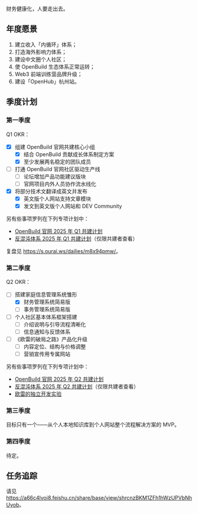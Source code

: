 财务健康化，人要走出去。

## 年度愿景

1. 建立收入「内循环」体系；
2. 打造海外影响力体系；
3. 建设中文圈个人社区；
4. 使 OpenBuild 生态体系正常运转；
5. Web3 前端训练营品牌升级；
6. 建设「OpenHub」杭州站。

## 季度计划

### 第一季度

Q1 OKR：

- [x] 组建 OpenBuild 官网共建核心小组
  - [x] 结合 OpenBuild 贡献成长体系制定方案
  - [x] 至少发展两名稳定的团队成员
- [ ] 打通 OpenBuild 官网社区驱动生产线
  - [ ] 论坛增加产品功能建议版块
  - [ ] 官网项目内外人员协作流水线化
- [x] 将部分技术文翻译成英文并发布
  - [x] 英文版个人网站支持文章模块
  - [x] 发文到英文版个人网站和 DEV Community

另有些事项罗列在下列专项计划中：

- [OpenBuild 官网 2025 年 Q1 共建计划](https://a66c4lvoi8.feishu.cn/docx/RwwidEj2foizpYxyfPDcz1BKnmc)
- [反混沌体系 2025 年 Q1 共建计划](https://ouraiverse.feishu.cn/docx/JCbVdYZoNo3pZAxvXGscMlN9nTb)（仅限共建者查看）

复盘见 <https://s.ourai.ws/dailies/m8x94pmw/>。

### 第二季度

Q2 OKR：

- [ ] 搭建家庭信息管理系统雏形
  - [x] 财务管理系统简易版
  - [ ] 事务管理系统简易版
- [ ] 个人社区基本体系框架搭建
  - [ ] 介绍说明与引导流程清晰化
  - [ ] 信息通知与反馈体系
- [ ] 《欧雷的破局之路》产品化升级
  - [ ] 内容定位、结构与价格调整
  - [ ] 营销宣传用专属网站

另有些事项罗列在下列专项计划中：

- [OpenBuild 官网 2025 年 Q2 共建计划](https://a66c4lvoi8.feishu.cn/docx/GHp8d6XIOo5JBjxOdlGcK2Usnqi)
- [反混沌体系 2025 年 Q2 共建计划](https://ouraiverse.feishu.cn/docx/FwzVdSagpozjj6xDFEecqv71n0f)（仅限共建者查看）
- [欧雷的独立开发实验](https://indie.ourai.ws)

### 第三季度

目标只有一个——从个人本地知识库到个人网站整个流程解决方案的 MVP。

### 第四季度

待定。

## 任务追踪

请见 <https://a66c4lvoi8.feishu.cn/share/base/view/shrcnzBKM1ZFh1hWzUPVbNhUyob>。

